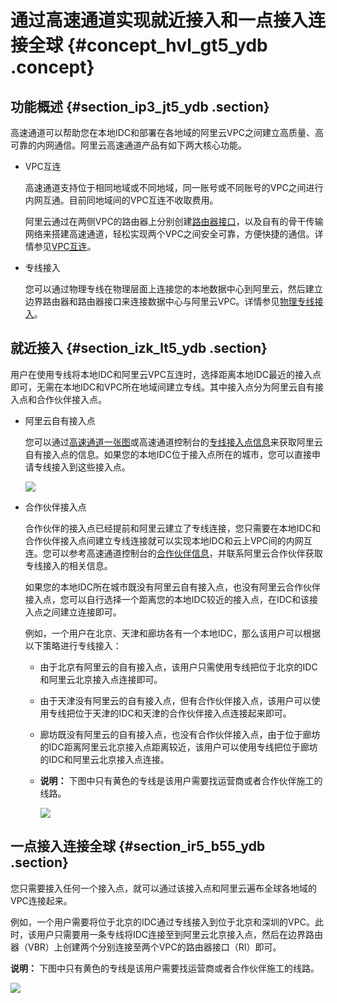 # 通过高速通道实现就近接入和一点接入连接全球 {#concept_hvl_gt5_ydb .concept}

## 功能概述 {#section_ip3_jt5_ydb .section}

高速通道可以帮助您在本地IDC和部署在各地域的阿里云VPC之间建立高质量、高可靠的内网通信。阿里云高速通道产品有如下两大核心功能。

-   VPC互连

    高速通道支持位于相同地域或不同地域，同一账号或不同账号的VPC之间进行内网互通。目前同地域间的VPC互连不收取费用。

    阿里云通过在两侧VPC的路由器上分别创建[路由器接口](../../../../intl.zh-CN/产品简介/路由器接口.md#)，以及自有的骨干传输网络来搭建高速通道，轻松实现两个VPC之间安全可靠，方便快捷的通信。详情参见[VPC互连](../../../../intl.zh-CN/快速入门/同账号VPC互连.md#)。

-   专线接入

    您可以通过物理专线在物理层面上连接您的本地数据中心到阿里云，然后建立边界路由器和路由器接口来连接数据中心与阿里云VPC。详情参见[物理专线接入](../../../../intl.zh-CN/快速入门/物理专线接入.md#)。


## 就近接入 {#section_izk_lt5_ydb .section}

用户在使用专线将本地IDC和阿里云VPC互连时，选择距离本地IDC最近的接入点即可，无需在本地IDC和VPC所在地域间建立专线。其中接入点分为阿里云自有接入点和合作伙伴接入点。

-   阿里云自有接入点

    您可以通过[高速通道一张图](https://yq.aliyun.com/articles/241520?spm=a2c4e.11153959.blogcont368231.16.33ac6045hxh6eY)或高速通道控制台的[专线接入点信息](https://vpc.console.aliyun.com/expressConnect?spm=a2c4e.11153959.blogcont368231.17.33ac6045hxh6eY&accounttraceid=3512b7e0-7a11-42a7-b7fd-35d79a06c895#/physicalConnection/cn-beijing/apply)来获取阿里云自有接入点的信息。如果您的本地IDC位于接入点所在的城市，您可以直接申请专线接入到这些接入点。

    ![](http://static-aliyun-doc.oss-cn-hangzhou.aliyuncs.com/assets/img/13864/4239_zh-CN.png)

-   合作伙伴接入点

    合作伙伴的接入点已经提前和阿里云建立了专线连接，您只需要在本地IDC和合作伙伴接入点间建立专线连接就可以实现本地IDC和云上VPC间的内网互连。您可以参考高速通道控制台的[合作伙伴信息](https://vpc.console.aliyun.com/expressConnect?spm=a2c4e.11153959.blogcont368231.17.33ac6045hxh6eY&accounttraceid=3512b7e0-7a11-42a7-b7fd-35d79a06c895#/physicalConnection/cn-beijing/partnerApply)，并联系阿里云合作伙伴获取专线接入的相关信息。

    如果您的本地IDC所在城市既没有阿里云自有接入点，也没有阿里云合作伙伴接入点，您可以自行选择一个距离您的本地IDC较近的接入点，在IDC和该接入点之间建立连接即可。

    例如，一个用户在北京、天津和廊坊各有一个本地IDC，那么该用户可以根据以下策略进行专线接入：

    -   由于北京有阿里云的自有接入点，该用户只需使用专线把位于北京的IDC和阿里云北京接入点连接即可。
    -   由于天津没有阿里云的自有接入点，但有合作伙伴接入点，该用户可以使用专线把位于天津的IDC和天津的合作伙伴接入点连接起来即可。
    -   廊坊既没有阿里云的自有接入点，也没有合作伙伴接入点，由于位于廊坊的IDC距离阿里云北京接入点距离较近，该用户可以使用专线把位于廊坊的IDC和阿里云北京接入点连接。
    -   **说明：** 下图中只有黄色的专线是该用户需要找运营商或者合作伙伴施工的线路。

        ![](http://static-aliyun-doc.oss-cn-hangzhou.aliyuncs.com/assets/img/13864/4240_zh-CN.png)


## 一点接入连接全球 {#section_ir5_b55_ydb .section}

您只需要接入任何一个接入点，就可以通过该接入点和阿里云遍布全球各地域的VPC连接起来。

例如，一个用户需要将位于北京的IDC通过专线接入到位于北京和深圳的VPC。此时，该用户只需要用一条专线将IDC连接至到阿里云北京接入点，然后在边界路由器（VBR）上创建两个分别连接至两个VPC的路由器接口（RI）即可。

**说明：** 下图中只有黄色的专线是该用户需要找运营商或者合作伙伴施工的线路。

![](http://static-aliyun-doc.oss-cn-hangzhou.aliyuncs.com/assets/img/13864/6214_zh-CN.png)

